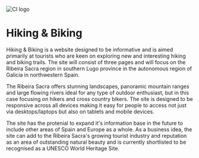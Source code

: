 ![CI logo](https://codeinstitute.s3.amazonaws.com/fullstack/ci_logo_small.png)

<h1>Hiking & Biking</h1>

Hiking & Biking is a website designed to be informative and is aimed primarily at tourists who are keen on exploring new and interesting hiking and biking trails. The site will consist of three pages and will focus on the Ribeira Sacra region in southern Lugo province in the autonomous region of Galicia in northwestern Spain. 

The Ribeira Sacra offers stunning landscapes, panoramic mountain ranges and large flowing rivers ideal for any type of outdoor enthusiast, but in this case focusing on hikers and cross country bikers. The site is designed to be responsive across all devices making it easy for people to access not just via desktops/laptops but also on tablets and mobile devices.

The site has the protenial to expand it's information base in the future to include other areas of Spain and Europe as a whole. As a business idea, the site can add to the Ribeira Sacra's growing tourist industry and reputation as an area of outstanding natural beauty and is currently shortlisted to be recognised as a UNESCO World Heritage Site.

